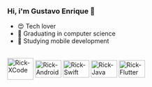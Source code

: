 ### Hi, i'm Gustavo Enrique 👋

- 😍 Tech lover
- 📝 Graduating in computer science
- 📲 Studying mobile development

<div style="display: inline_block"><br>  
  <img align="center" alt="Rick-XCode" height="50" width="60" src="https://cdn.jsdelivr.net/gh/devicons/devicon/icons/xcode/xcode-original.svg" /> 
  <img align="center" alt="Rick-Android" height="40" width="60" src="https://cdn.jsdelivr.net/gh/devicons/devicon/icons/android/android-original.svg" />
  <img align="center" alt="Rick-Swift" height="40" width="60" src="https://cdn.jsdelivr.net/gh/devicons/devicon/icons/swift/swift-original.svg">
  <img align="center" alt="Rick-Java" height="40" width="60" src="https://cdn.jsdelivr.net/gh/devicons/devicon/icons/java/java-original.svg" />  
  <img align="center" alt="Rick-Flutter" height="40" width="60" src="https://cdn.jsdelivr.net/gh/devicons/devicon/icons/flutter/flutter-original.svg" />    
</div>


